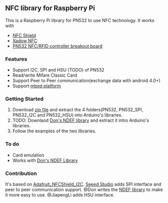 ## NFC library for Raspberry Pi

This is a Raspberry Pi library for PN532 to use NFC technology.
It works with

+ [NFC Shield](http://goo.gl/Cac2OH)
+ [Xadow NFC](http://goo.gl/qBZMt0)
+ [PN532 NFC/RFID controller breakout board](http://goo.gl/tby9Sw)

### Features
+ Support I2C, SPI and HSU (TODO) of PN532
+ Read/write Mifare Classic Card
+ Support Peer to Peer communication(exchange data with android 4.0+)
+ Support [mbed platform](http://goo.gl/kGPovZ)

### Getting Started
1. Download [zip file](http://goo.gl/F6beRM) and 
extract the 4 folders(PN532, PN532_SPI, PN532_I2C and PN532_HSU) into Arduino's libraries.
2. TODO: Downlaod [Don's NDEF library](http://goo.gl/ewxeAe) and extract it intro Arduino's libraries.
3. Follow the examples of the two libraries.

### To do
+ Card emulation
+ Works with [Don's NDEF Library](http://goo.gl/jDjsXl)

### Contribution
It's based on [Adafruit_NFCShield_I2C](http://goo.gl/pk3FdB). 
[Seeed Studio](http://goo.gl/zh1iQh) adds SPI interface and peer to peer communication support. 
@Don writes the [NDEF library](http://goo.gl/jDjsXl) to make it more easy to use. 
@JiapengLi adds HSU interface.

